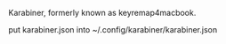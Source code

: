 Karabiner, formerly known as keyremap4macbook.

put karabiner.json into ~/.config/karabiner/karabiner.json
